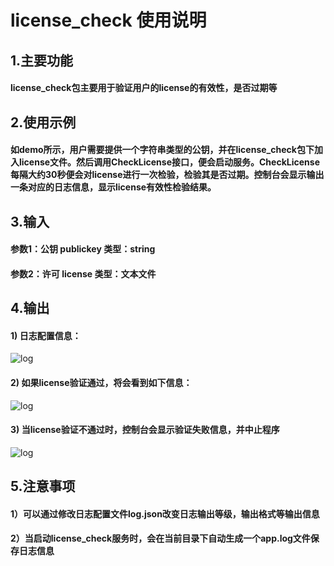 # license_check 使用说明

## 1.主要功能

#### license_check包主要用于验证用户的license的有效性，是否过期等

## 2.使用示例

#### 如demo所示，用户需要提供一个字符串类型的公钥，并在license_check包下加入license文件。然后调用CheckLicense接口，便会启动服务。CheckLicense每隔大约30秒便会对license进行一次检验，检验其是否过期。控制台会显示输出一条对应的日志信息，显示license有效性检验结果。

## 3.输入

#### 参数1：公钥 publickey 类型：string

#### 参数2：许可 license 类型：文本文件

## 4.输出

#### 1) 日志配置信息：

![log](./assets/log.png)

#### 2) 如果license验证通过，将会看到如下信息：

![log](./assets/pass.png)

#### 3) 当license验证不通过时，控制台会显示验证失败信息，并中止程序

![log](./assets/fail.png)

## 5.注意事项

#### 1）可以通过修改日志配置文件log.json改变日志输出等级，输出格式等输出信息

#### 2）当启动license_check服务时，会在当前目录下自动生成一个app.log文件保存日志信息